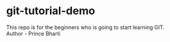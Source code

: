 # git-tutorial-demo
This repo is for the beginners who is going to start learning GIT. 
<br>
Author - Prince Bharti
